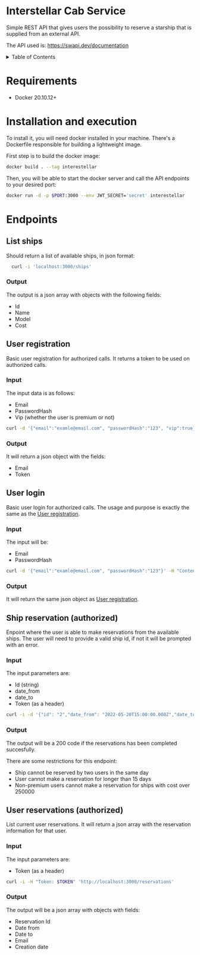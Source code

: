 # Interstellar Cab Service

Simple REST API that gives users the possibility to reserve a starship that is supplied from an external API. 

The API used is:
https://swapi.dev/documentation


<details>
  <summary>Table of Contents</summary>
  <ol>
    <li><a href="#requirements">Requirements</a></li>
    <li>
      <a href="#installation-and-execution">Installation and execution</a>
    </li>
    <li>
      <a href="#endpoints">Endpoints</a>
      <ul>
        <li><a href="#list-ships">List ships</a></li>
        <li><a href="#user-registration">User registration</a></li>
        <li><a href="#user-login">User login</a></li>
        <li><a href="#ship-reservation">Ship reservation (authorized)</a></li>
        <li><a href="#user-reservations">User reservations (authorized)</a></li>
      </ul>
    </li>
  </ol>
</details>


# Requirements

- Docker 20.10.12+

# Installation and execution

To install it, you will need docker installed in your machine. There's a Dockerfile responsible for building a lightweight image.

First step is to build the docker image:

```sh
docker build . --tag interestellar
```

Then, you will be able to start the docker server and call the API endpoints to your desired port:

```sh
docker run -d -p $PORT:3000 --env JWT_SECRET='secret' interestellar
```

# Endpoints

## List ships

Should return a list of available ships, in json format:

```sh
  curl -i 'localhost:3000/ships'
```
### Output
The output is a json array with objects with the following fields:
- Id
- Name
- Model
- Cost

## User registration

Basic user registration for authorized calls. It returns a token to be used on authorized calls.

### Input
The input data is as follows:

- Email
- PasswordHash
- Vip (whether the user is premium or not)

```sh
curl -d '{"email":"examle@email.com", "passwordHash":"123", "vip":true}' -H "Content-Type: application/json" -X POST 'http://localhost:3000/signup'
```

### Output
It will return a json object with the fields:
- Email
- Token

## User login

Basic user login for authorized calls. The usage and purpose is exactly the same as the [User registration](###User-registration). 

### Input
The input will be:

- Email
- PasswordHash

```sh
curl -d '{"email":"examle@email.com", "passwordHash":"123"}' -H "Content-Type: application/json" -X POST 'http://localhost:3000/login'
```

### Output
It will return the same json object as [User registration](###User-registration).


## <a name="ship-reservation"></a>Ship reservation (authorized)

Enpoint where the user is able to make reservations from the available ships. The user will need to provide a valid ship id, if not it will be prompted with an error.

### Input
The input parameters are:

- Id (string)
- date_from
- date_to
- Token (as a header)

```sh
curl -i -d '{"id": "2","date_from": "2022-05-20T15:00:00.000Z","date_to": "2022-05-26T16:00:00.000Z"}' -H "Content-Type: application/json" -H "Token: $TOKEN" -X POST 'http://localhost:3000/reservations'
```

### Output
The output will be a 200 code if the reservations has been completed succesfully.

There are some restrictions for this endpoint:

- Ship cannot be reserved by two users in the same day
- User cannot make a reservation for longer than 15 days
- Non-premium users cannot make a reservation for ships with cost over 250000

## <a name="user-reservations"></a> User reservations (authorized)

List current user reservations. It will return a json array with the reservation information for that user.

### Input
 The input parameters are:

- Token (as a header)

```sh
curl -i -H "Token: $TOKEN" 'http://localhost:3000/reservations'
```

### Output
The output will be a json array with objects with fields:

- Reservation Id
- Date from
- Date to
- Email
- Creation date
